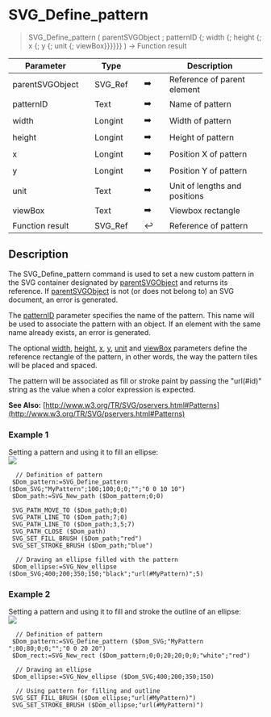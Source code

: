 <!-- Text := SVG_Define_pattern ( svgObject ; ID ; width ; height ; x ; y ; patternUnits ; viewBox )
 -> svgObject (Text)
 -> ID (Text)
 -> width (Real)
 -> height (Real)
 -> x (Real)
 -> y (Real)
 -> patternUnits (Text)
 -> viewBox (Text)-->
# SVG_Define_pattern

> SVG_Define_pattern ( parentSVGObject ; patternID {; width {; height {; x {; y {; unit {; viewBox}}}}}} ) -> Function result

| Parameter |     | Type |     |     |     | Description |     |
| --- | --- | --- | --- | --- | --- | --- | --- |
| parentSVGObject |     | SVG_Ref |     | ➡️ |     | Reference of parent element |     |
| patternID |     | Text |     | ➡️ |     | Name of pattern |     |
| width |     | Longint |     | ➡️ |     | Width of pattern |     |
| height |     | Longint |     | ➡️ |     | Height of pattern |     |
| x   |     | Longint |     | ➡️ |     | Position X of pattern |     |
| y   |     | Longint |     | ➡️ |     | Position Y of pattern |     |
| unit |     | Text |     | ➡️ |     | Unit of lengths and positions |     |
| viewBox |     | Text |     | ➡️ |     | Viewbox rectangle |     |
| Function result |     | SVG_Ref |     | ↩️ |     | Reference of pattern |     |

## Description

The SVG_Define_pattern command is used to set a new custom pattern in the SVG container designated by [parentSVGObject](## "Reference of parent element") and returns its reference. If [parentSVGObject](## "Reference of parent element") is not (or does not belong to) an SVG document, an error is generated.

The [patternID](## "Name of pattern") parameter specifies the name of the pattern. This name will be used to associate the pattern with an object. If an element with the same name already exists, an error is generated.

The optional [width](## "Width of pattern"), [height](## "Height of pattern"), [x](## "Position X of pattern"), [y](## "Position Y of pattern"), [unit](## "Unit of lengths and positions") and [viewBox](## "Viewbox rectangle") parameters define the reference rectangle of the pattern, in other words, the way the pattern tiles will be placed and spaced.

The pattern will be associated as fill or stroke paint by passing the "url(#id)" string as the value when a color expression is expected.

**See Also:** [http://www.w3.org/TR/SVG/pservers.html#Patterns](http://www.w3.org/TR/SVG/pservers.html#Patterns)

### Example 1  

Setting a pattern and using it to fill an ellipse:  
![](https://doc.4d.com/4Dv19/picture/359150/pict359150.en.png)

```4d
  // Definition of pattern  
 $Dom_pattern:=SVG_Define_pattern ($Dom_SVG;"MyPattern";100;100;0;0;"";"0 0 10 10")  
 $Dom_path:=SVG_New_path ($Dom_pattern;0;0)  
   
 SVG_PATH_MOVE_TO ($Dom_path;0;0)  
 SVG_PATH_LINE_TO ($Dom_path;7;0)  
 SVG_PATH_LINE_TO ($Dom_path;3,5;7)  
 SVG_PATH_CLOSE ($Dom_path)  
 SVG_SET_FILL_BRUSH ($Dom_path;"red")  
 SVG_SET_STROKE_BRUSH ($Dom_path;"blue")  
   
  // Drawing an ellipse filled with the pattern  
 $Dom_ellipse:=SVG_New_ellipse ($Dom_SVG;400;200;350;150;"black";"url(#MyPattern)";5)
```

### Example 2  

Setting a pattern and using it to fill and stroke the outline of an ellipse:  
![](https://doc.4d.com/4Dv19/picture/359157/pict359157.en.png)

```4d
  // Definition of pattern  
 $Dom_pattern:=SVG_Define_pattern ($Dom_SVG;"MyPattern ";80;80;0;0;"";"0 0 20 20")  
 $Dom_rect:=SVG_New_rect ($Dom_pattern;0;0;20;20;0;0;"white";"red")  
   
  // Drawing an ellipse  
 $Dom_ellipse:=SVG_New_ellipse ($Dom_SVG;400;200;350;150)  
   
  // Using pattern for filling and outline  
 SVG_SET_FILL_BRUSH ($Dom_ellipse;"url(#MyPattern)")  
 SVG_SET_STROKE_BRUSH ($Dom_ellipse;"url(#MyPattern)")
```

